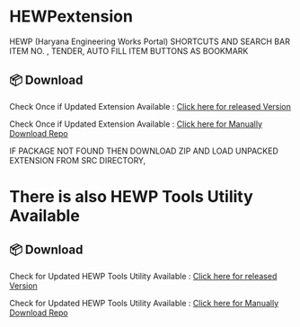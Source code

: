 # HEWPextension

HEWP (Haryana Engineering Works Portal) SHORTCUTS AND SEARCH BAR ITEM NO. , TENDER, AUTO FILL ITEM BUTTONS AS BOOKMARK

## 📦 Download

Check Once if Updated Extension Available : [Click here for released Version](https://github.com/mrgargsir/HEWPContractorextension/releases/latest)
 
Check Once if Updated Extension Available : [Click here for Manually Download Repo](https://github.com/mrgargsir/HEWPContractorextension)

IF PACKAGE NOT FOUND THEN DOWNLOAD ZIP AND LOAD UNPACKED EXTENSION FROM SRC DIRECTORY,


# There is also HEWP Tools Utility Available
## 📦 Download

Check for Updated HEWP Tools Utility Available : [Click here for released Version](https://github.com/mrgargsir/HEWPExcelADDins/releases/latest)

Check for Updated HEWP Tools Utility Available : [Click here for Manually Download Repo](https://github.com/mrgargsir/HEWPExcelADDins/)


